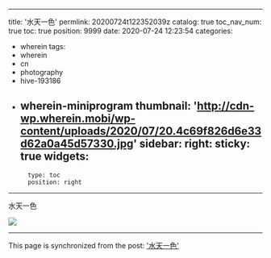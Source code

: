 
---
title: '水天一色'
permlink: 20200724t122352039z
catalog: true
toc_nav_num: true
toc: true
position: 9999
date: 2020-07-24 12:23:54
categories:
- wherein
tags:
- wherein
- cn
- photography
- hive-193186
- wherein-miniprogram
thumbnail: 'http://cdn-wp.wherein.mobi/wp-content/uploads/2020/07/20.4c69f826d6e33d62a0a45d57330.jpg'
sidebar:
    right:
        sticky: true
widgets:
    -
        type: toc
        position: right
---


水天一色

<img src="http://cdn-wp.wherein.mobi/wp-content/uploads/2020/07/20.4c69f826d6e33d62a0a45d57330.jpg" />

- - -

This page is synchronized from the post: ['水天一色'](https://steemit.com/@m18207319997/20200724t122352039z)
